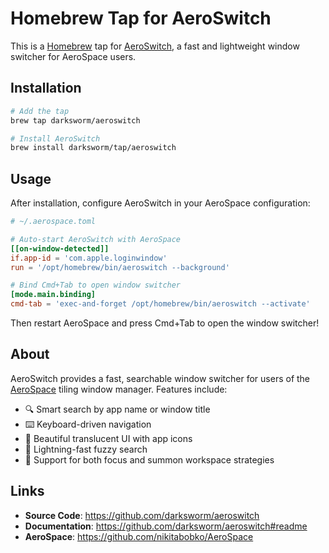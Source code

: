 # Homebrew Tap for AeroSwitch

This is a [Homebrew](https://brew.sh) tap for [AeroSwitch](https://github.com/darksworm/aeroswitch), a fast and lightweight window switcher for AeroSpace users.

## Installation

```bash
# Add the tap
brew tap darksworm/aeroswitch

# Install AeroSwitch
brew install darksworm/tap/aeroswitch
```

## Usage

After installation, configure AeroSwitch in your AeroSpace configuration:

```toml
# ~/.aerospace.toml

# Auto-start AeroSwitch with AeroSpace
[[on-window-detected]]
if.app-id = 'com.apple.loginwindow'
run = '/opt/homebrew/bin/aeroswitch --background'

# Bind Cmd+Tab to open window switcher
[mode.main.binding]
cmd-tab = 'exec-and-forget /opt/homebrew/bin/aeroswitch --activate'
```

Then restart AeroSpace and press Cmd+Tab to open the window switcher!

## About

AeroSwitch provides a fast, searchable window switcher for users of the [AeroSpace](https://github.com/nikitabobko/AeroSpace) tiling window manager. Features include:

- 🔍 Smart search by app name or window title
- ⌨️ Keyboard-driven navigation
- 🎨 Beautiful translucent UI with app icons
- 🚀 Lightning-fast fuzzy search
- 🔄 Support for both focus and summon workspace strategies

## Links

- **Source Code**: https://github.com/darksworm/aeroswitch
- **Documentation**: https://github.com/darksworm/aeroswitch#readme
- **AeroSpace**: https://github.com/nikitabobko/AeroSpace
